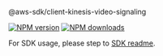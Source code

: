 @aws-sdk/client-kinesis-video-signaling

[![NPM version](https://img.shields.io/npm/v/@aws-sdk/client-kinesis-video-signaling/beta.svg)](https://www.npmjs.com/package/@aws-sdk/client-kinesis-video-signaling)
[![NPM downloads](https://img.shields.io/npm/dm/@aws-sdk/client-kinesis-video-signaling.svg)](https://www.npmjs.com/package/@aws-sdk/client-kinesis-video-signaling)

For SDK usage, please step to [SDK readme](https://github.com/aws/aws-sdk-js-v3).
